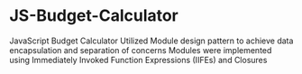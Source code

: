 # JS-Budget-Calculator
JavaScript Budget Calculator
Utilized Module design pattern to achieve data encapsulation and separation of concerns
Modules were implemented using Immediately Invoked Function Expressions (IIFEs) and Closures
